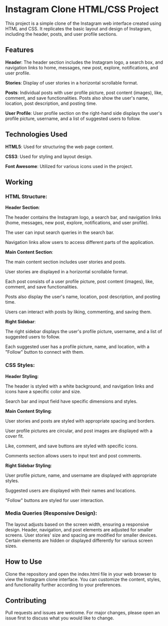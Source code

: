 # Instagram Clone HTML/CSS Project

This project is a simple clone of the Instagram web interface created using HTML and CSS. It replicates the basic layout and design of Instagram, including the header, posts, and user profile sections.

## Features

**Header**: The header section includes the Instagram logo, a search box, and navigation links to home, messages, new post, explore, notifications, and user profile.

**Stories**: Display of user stories in a horizontal scrollable format.

**Posts**: Individual posts with user profile picture, post content (images), like, comment, and save functionalities. Posts also show the user's name, location, post description, and posting time.

**User Profile**: User profile section on the right-hand side displays the user's profile picture, username, and a list of suggested users to follow.

## Technologies Used

**HTML5**: Used for structuring the web page content.

**CSS3**: Used for styling and layout design.

**Font Awesome**: Utilized for various icons used in the project.

## Working

### HTML Structure:
**Header Section**:

The header contains the Instagram logo, a search bar, and navigation links (home, messages, new post, explore, notifications, and user profile).

The user can input search queries in the search bar.

Navigation links allow users to access different parts of the application.

**Main Content Section**:

The main content section includes user stories and posts. 

User stories are displayed in a horizontal scrollable format. 

Each post consists of a user profile picture, post content (images), like, comment, and save functionalities. 

Posts also display the user's name, location, post description, and posting time.

Users can interact with posts by liking, commenting, and saving them.

**Right Sidebar**:

The right sidebar displays the user's profile picture, username, and a list of suggested users to follow.

Each suggested user has a profile picture, name, and location, with a "Follow" button to connect with them.

### CSS Styles:
**Header Styling**:

The header is styled with a white background, and navigation links and icons have a specific color and size.

Search bar and input field have specific dimensions and styles.

**Main Content Styling**:

User stories and posts are styled with appropriate spacing and borders.

User profile pictures are circular, and post images are displayed with a cover fit.

Like, comment, and save buttons are styled with specific icons.

Comments section allows users to input text and post comments.

**Right Sidebar Styling**:

User profile picture, name, and username are displayed with appropriate styles.

Suggested users are displayed with their names and locations.

"Follow" buttons are styled for user interaction.

### Media Queries (Responsive Design):

The layout adjusts based on the screen width, ensuring a responsive design.
Header, navigation, and post elements are adjusted for smaller screens.
User stories' size and spacing are modified for smaller devices.
Certain elements are hidden or displayed differently for various screen sizes.

## How to Use

Clone the repository and open the index.html file in your web browser to view the Instagram clone interface. You can customize the content, styles, and functionality further according to your preferences.

## Contributing

Pull requests and issues are welcome. For major changes, please open an issue first to discuss what you would like to change.
